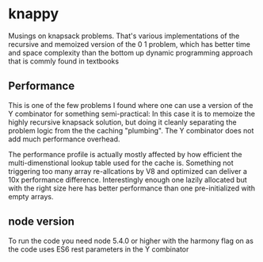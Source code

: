 # knappy
Musings on knapsack problems.
That's various implementations of the recursive and memoized version of the 0 1 problem, which has better time and space complexity than the bottom up dynamic programming approach that is commly found in textbooks

## Performance
This is one of the few problems I found where one can use a version of the Y combinator for something semi-practical:
In this case it is to memoize the highly recursive knapsack solution, but doing it cleanly separating the problem logic from the the caching "plumbing".
The Y combinator does not add much performance overhead.

The performance profile is actually mostly affected by how efficient the multi-dimenstional lookup table used for the cache is.
Something not triggering too many array re-allcations by V8 and optimized can deliver a 10x performance difference. Interestingly enough
one lazily allocated but with the right size here has better performance than one pre-initialized with empty arrays.

## node version
To run the code you need node 5.4.0 or higher with the harmony flag on as the code uses ES6 rest parameters in the Y combinator

